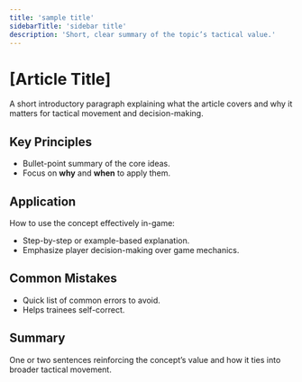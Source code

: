 ```yaml
---
title: 'sample title'
sidebarTitle: 'sidebar title'
description: 'Short, clear summary of the topic’s tactical value.'
---
```


<!-- CHANGE FILE EXTENSION TO .mdx IF ADDING COMPONENTS -->
<!-- Delete this comment before saving -->

# [Article Title]

A short introductory paragraph explaining what the article covers and why it matters for tactical movement and decision-making.

## Key Principles

- Bullet-point summary of the core ideas.
- Focus on **why** and **when** to apply them.

## Application

How to use the concept effectively in-game:

- Step-by-step or example-based explanation.
- Emphasize player decision-making over game mechanics.

## Common Mistakes

- Quick list of common errors to avoid.
- Helps trainees self-correct.

## Summary

One or two sentences reinforcing the concept’s value and how it ties into broader tactical movement.
